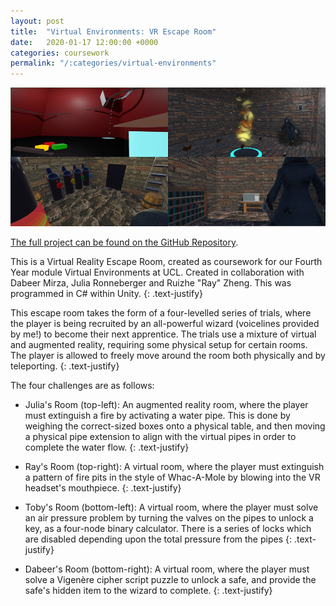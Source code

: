```yaml
---
layout: post
title:  "Virtual Environments: VR Escape Room"
date:   2020-01-17 12:00:00 +0000
categories: coursework
permalink: "/:categories/virtual-environments"
---
```


![Escape Room](../assets/img/VE_Escape_Room.png "The four trials of our Escape Room.")

[The full project can be found on the GitHub Repository][virtual-environments].

This is a Virtual Reality Escape Room, created as coursework for our Fourth Year module Virtual Environments at UCL. Created in collaboration with Dabeer Mirza, Julia Ronneberger and Ruizhe "Ray" Zheng. This was programmed in C# within Unity.
{: .text-justify}

This escape room takes the form of a four-levelled series of trials, where the player is being recruited by an all-powerful wizard (voicelines provided by me!) to become their next apprentice. The trials use a mixture of virtual and augmented reality, requiring some physical setup for certain rooms. The player is allowed to freely move around the room both physically and by teleporting.
{: .text-justify}

The four challenges are as follows:

- Julia's Room (top-left): An augmented reality room, where the player must extinguish a fire by activating a water pipe. This is done by weighing the correct-sized boxes onto a physical table, and then moving a physical pipe extension to align with the virtual pipes in order to complete the water flow.
{: .text-justify}

- Ray's Room (top-right): A virtual room, where the player must extinguish a pattern of fire pits in the style of Whac-A-Mole by blowing into the VR headset's mouthpiece.
{: .text-justify}

- Toby's Room (bottom-left): A virtual room, where the player must solve an air pressure problem by turning the valves on the pipes to unlock a key, as a four-node binary calculator. There is a series of locks which are disabled depending upon the total pressure from the pipes
{: .text-justify}

- Dabeer's Room (bottom-right): A virtual room, where the player must solve a Vigenère cipher script puzzle to unlock a safe, and provide the safe's hidden item to the wizard to complete.
{: .text-justify}

[virtual-environments]: https://github.com/Doberman0/Virtual-Environments